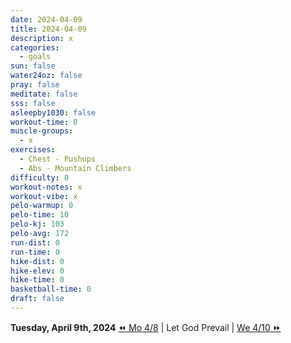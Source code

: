 ```yaml
---
date: 2024-04-09
title: 2024-04-09
description: x
categories:
  - goals
sun: false
water24oz: false
pray: false
meditate: false
sss: false
asleepby1030: false
workout-time: 0
muscle-groups:
  - x
exercises:
  - Chest - Pushups
  - Abs - Mountain Climbers
difficulty: 0
workout-notes: x
workout-vibe: x
pelo-warmup: 0
pelo-time: 10
pelo-kj: 103
pelo-avg: 172
run-dist: 0
run-time: 0
hike-dist: 0
hike-elev: 0
hike-time: 0
basketball-time: 0
draft: false
---
```

**Tuesday, April 9th, 2024**
[⏪ Mo 4/8](goals/2024-04-08) | Let God Prevail | [We 4/10 ⏩](goals/2024-04-10)


